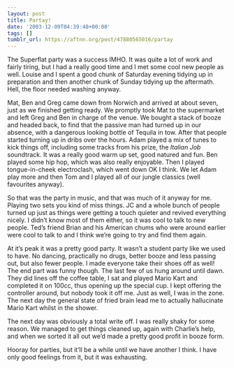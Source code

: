 ```yaml
---
layout: post
title: Partay!
date: '2003-12-09T04:39:40+00:00'
tags: []
tumblr_url: https://aftnn.org/post/47880565016/partay
---
```

<p>The Superflat party was a success IMHO. It was quite a lot of work and fairly tiring, but I had a really good time and I met some cool new people as well. Louise and I spent a good chunk of Saturday evening tidying up in preparation and then another chunk of Sunday tidying up the aftermath. Hell, the floor needed washing anyway.</p>
<p>Mat, Ben and Greg came down from Norwich and arrived at about seven, just as we finished getting ready. We promptly took Mat to the supermarket and left Greg and Ben in charge of the venue. We bought a stack of booze and headed back, to find that the passive man had turned up in our absence, with a dangerous looking bottle of Tequila in tow. After that people started turning up in dribs over the hours. Adam played a mix of tunes to kick things off, including some tracks from his prize, the <em>Italian Job</em> soundtrack. It was a really good warm up set, good natured and fun. Ben played some hip hop, which was also really enjoyable. Then I played tongue-in-cheek electroclash, which went down OK I think. We let Adam play more and then Tom and I played all of our jungle classics (well favourites anyway).</p>
<p>So that was the party in music, and that was much of it anyway for me. Playing two sets you kind of miss things. JC and a whole bunch of people turned up just as things were getting a touch quieter and revived everything nicely. I didn&rsquo;t know most of them either, so it was cool to talk to new people. Ted&rsquo;s friend Brian and his American chums who were around earlier were cool to talk to and I think we&rsquo;re going to try and find them again.</p>
<p>At it&rsquo;s peak it was a pretty good party. It wasn&rsquo;t a student party like we used to have. No dancing, practically no drugs, better booze and less passing out, but also fewer people. I made everyone take their shoes off as well! The end part was funny though. The last few of us hung around until dawn. They did lines off the coffee table, I sat and played Mario Kart and completed it on 100cc, thus opening up the special cup. I kept offering the controller around, but nobody took it off me. Just as well, I was in the zone. The next day the general state of fried brain lead me to actually hallucinate Mario Kart whilst in the shower.</p>
<p>The next day was obviously a total write off. I was really shaky for some reason. We managed to get things cleaned up, again with Charlie&rsquo;s help, and when we sorted it all out we&rsquo;d made a pretty good profit in booze form.</p>
<p>Hooray for parties, but it&rsquo;ll be a while until we have another I think. I have only good feelings from it, but it was exhausting.</p>
